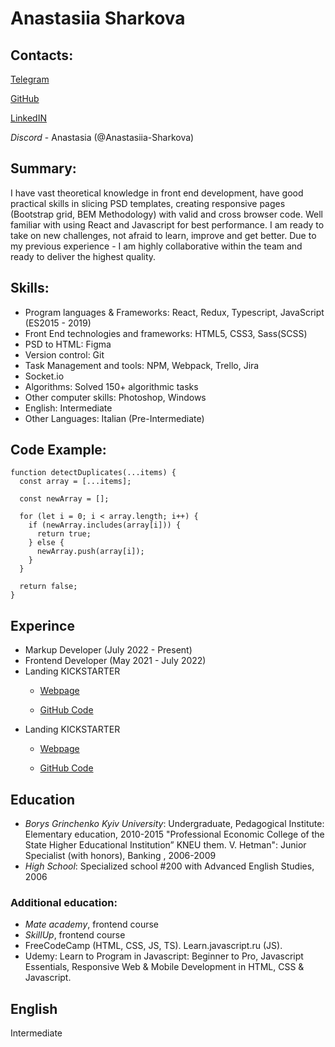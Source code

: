 # Anastasiia Sharkova

## Contacts:

[Telegram](https://t.me/Anastasiia_sharkova)

[GitHub](http://github.com/Anastasiia-Sharkova)

[LinkedIN](http://www.linkedin.com/in/anastasiia-sharkova-247b4623b)

_Discord_ - Anastasia (@Anastasiia-Sharkova)

## Summary:

I have vast theoretical knowledge in front end development, have good practical skills in slicing PSD templates, creating responsive pages (Bootstrap grid, BEM Methodology) with valid and cross browser code. Well familiar with using React and Javascript for best performance. I am ready to take on new challenges, not afraid to learn, improve and get better. Due to my previous experience - I am highly collaborative within the team and ready to deliver the highest quality.

## Skills:

* Program languages & Frameworks: React, Redux, Typescript, JavaScript (ES2015 - 2019)
* Front End technologies and frameworks: HTML5, CSS3, Sass(SCSS)
* PSD to HTML: Figma
* Version control: Git
* Task Management and tools: NPM, Webpack, Trello, Jira
* Socket.io
* Algorithms: Solved 150+ algorithmic tasks
* Other computer skills: Photoshop, Windows
* English: Intermediate  
* Other Languages: Italian (Pre-Intermediate)

## Code Example:

``` 
function detectDuplicates(...items) {
  const array = [...items];

  const newArray = [];

  for (let i = 0; i < array.length; i++) {
    if (newArray.includes(array[i])) {
      return true;
    } else {
      newArray.push(array[i]);
    }
  }

  return false;
}
```

## Experince

* Markup Developer (July 2022 - Present)
* Frontend Developer (May 2021 - July 2022)
* Landing KICKSTARTER
    - [Webpage](https://anastasiia-sharkova.github.io/Kickstarter_landing/)

    - [GitHub Code](https://github.com/Anastasiia-Sharkova/Kickstarter_landing)
* Landing KICKSTARTER
    - [Webpage](https://anastasiia-sharkova.github.io/BOSE_landing/)

    - [GitHub Code](https://github.com/Anastasiia-Sharkova/BOSE_landing)

## Education

* _Borys Grinchenko Kyiv University_: Undergraduate, Pedagogical Institute: Elementary education, 2010-2015
"Professional Economic College of the State Higher Educational Institution” KNEU them. V. Hetman": 
Junior Specialist (with honors), Banking , 2006-2009
* _High School_: Specialized school #200 with Advanced English Studies, 2006

### Additional education:

* _Mate academy_, frontend course
* _SkillUp_, frontend course 
* FreeCodeCamp (HTML, CSS, JS, TS). Learn.javascript.ru (JS). 
* Udemy: Learn to Program in Javascript: Beginner to Pro, Javascript Essentials, Responsive Web & Mobile Development in HTML, CSS & Javascript.

## English
Intermediate